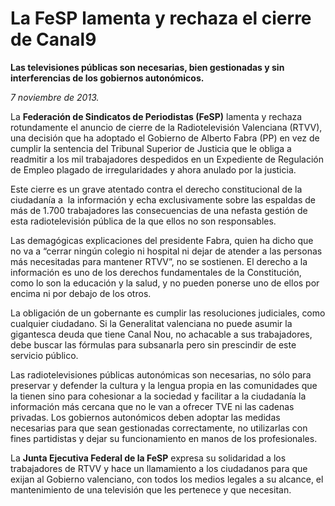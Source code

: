 # La FeSP lamenta y rechaza el cierre de Canal9 

**Las televisiones públicas son necesarias, bien gestionadas y sin interferencias de los gobiernos autonómicos.**

*7 noviembre de 2013.*

La **Federación de Sindicatos de Periodistas (FeSP)** lamenta y rechaza rotundamente el anuncio de cierre de la Radiotelevisión Valenciana (RTVV), una decisión que ha adoptado el Gobierno de Alberto Fabra (PP) en vez de cumplir la sentencia del Tribunal Superior de Justicia que le obliga a readmitir a los mil trabajadores despedidos en un Expediente de Regulación de Empleo plagado de irregularidades y ahora anulado por la justicia.

Este cierre es un grave atentado contra el derecho constitucional de la ciudadanía a  la información y echa exclusivamente sobre las espaldas de más de 1.700 trabajadores las consecuencias de una nefasta gestión de esta radiotelevisión pública de la que ellos no son responsables.

Las demagógicas explicaciones del presidente Fabra, quien ha dicho que no va a “cerrar ningún colegio ni hospital ni dejar de atender a las personas más necesitadas para mantener RTVV”, no se sostienen. El derecho a la información es uno de los derechos fundamentales de la Constitución, como lo son la educación y la salud, y no pueden ponerse uno de ellos por encima ni por debajo de los otros.

La obligación de un gobernante es cumplir las resoluciones judiciales, como cualquier ciudadano. Si la Generalitat valenciana no puede asumir la gigantesca deuda que tiene Canal Nou, no achacable a sus trabajadores, debe buscar las fórmulas para subsanarla pero sin prescindir de este servicio público.

Las radiotelevisiones públicas autonómicas son necesarias, no sólo para preservar y defender la cultura y la lengua propia en las comunidades que la tienen sino para cohesionar a la sociedad y facilitar a la ciudadanía la información más cercana que no le van a ofrecer TVE ni las cadenas privadas. Los gobiernos autonómicos deben adoptar las medidas necesarias para que sean gestionadas correctamente, no utilizarlas con fines partidistas y dejar su funcionamiento en manos de los profesionales.

La **Junta Ejecutiva Federal de la FeSP** expresa su solidaridad a los trabajadores de RTVV y hace un llamamiento a los ciudadanos para que exijan al Gobierno valenciano, con todos los medios legales a su alcance, el mantenimiento de una televisión que les pertenece y que necesitan.
